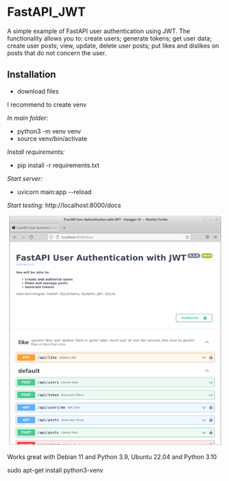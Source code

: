 # FastAPI_JWT
A simple example of FastAPI user authentication using JWT. The functionality allows you to: create users; generate tokens; get user data; create user posts; view, update, delete user posts; put likes and dislikes on posts that do not concern the user.

## Installation
- download files 

I recommend to create venv

*In main folder:*
- python3 -m venv venv
- source venv/bin/activate

*Install requirements:*
- pip install -r requirements.txt

*Start server:*
- uvicorn main:app --reload

*Start testing:*
http://localhost:8000/docs

![alt text](https://github.com/evgrmn/FastAPI_JWT/blob/main/pic.png?raw=true)

Works great with Debian 11 and Python 3.9, Ubuntu 22.04 and Python 3.10





sudo apt-get install python3-venv
